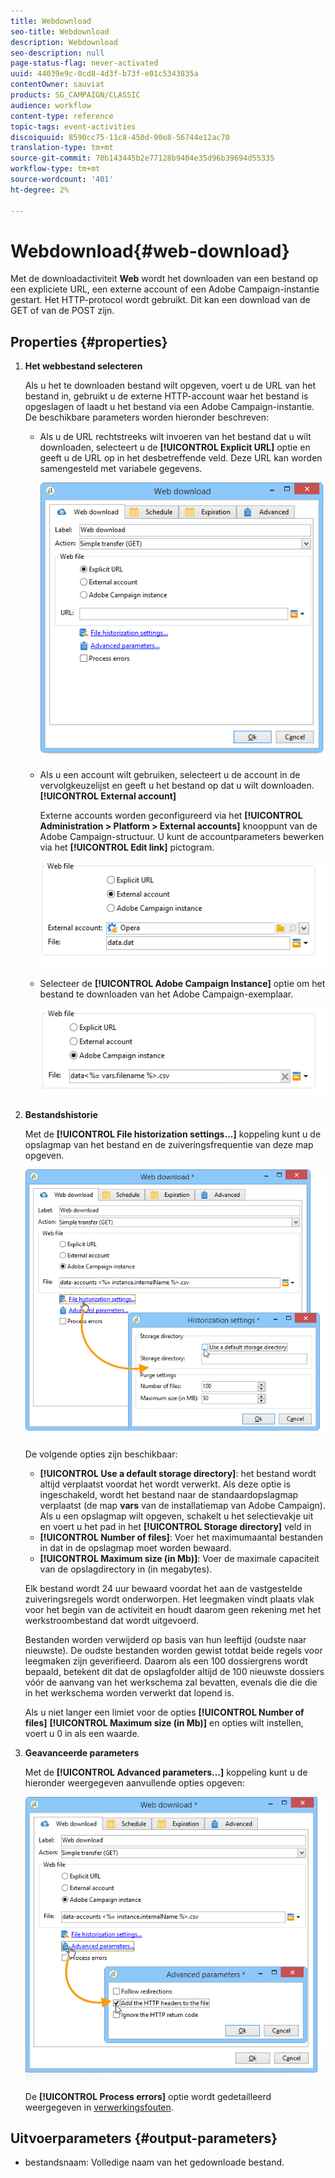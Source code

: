 ```yaml
---
title: Webdownload
seo-title: Webdownload
description: Webdownload
seo-description: null
page-status-flag: never-activated
uuid: 44039e9c-0cd8-4d3f-b73f-e01c5343835a
contentOwner: sauviat
products: SG_CAMPAIGN/CLASSIC
audience: workflow
content-type: reference
topic-tags: event-activities
discoiquuid: 8590cc75-11c8-450d-90e8-56744e12ac70
translation-type: tm+mt
source-git-commit: 70b143445b2e77128b9404e35d96b39694d55335
workflow-type: tm+mt
source-wordcount: '401'
ht-degree: 2%

---
```



# Webdownload{#web-download}

Met de downloadactiviteit **Web** wordt het downloaden van een bestand op een expliciete URL, een externe account of een Adobe Campaign-instantie gestart. Het HTTP-protocol wordt gebruikt. Dit kan een download van de GET of van de POST zijn.

## Properties {#properties}

1. **Het webbestand selecteren**

   Als u het te downloaden bestand wilt opgeven, voert u de URL van het bestand in, gebruikt u de externe HTTP-account waar het bestand is opgeslagen of laadt u het bestand via een Adobe Campaign-instantie. De beschikbare parameters worden hieronder beschreven:

   * Als u de URL rechtstreeks wilt invoeren van het bestand dat u wilt downloaden, selecteert u de **[!UICONTROL Explicit URL]** optie en geeft u de URL op in het desbetreffende veld. Deze URL kan worden samengesteld met variabele gegevens.

      ![](assets/download_web_edit.png)

   * Als u een account wilt gebruiken, selecteert u de account in de vervolgkeuzelijst en geeft u het bestand op dat u wilt downloaden. **[!UICONTROL External account]**

      Externe accounts worden geconfigureerd via het **[!UICONTROL Administration > Platform > External accounts]** knooppunt van de Adobe Campaign-structuur. U kunt de accountparameters bewerken via het **[!UICONTROL Edit link]** pictogram.

      ![](assets/download_web_edit_external.png)

   * Selecteer de **[!UICONTROL Adobe Campaign Instance]** optie om het bestand te downloaden van het Adobe Campaign-exemplaar.

      ![](assets/download_web_edit_instance.png)

1. **Bestandshistorie**

   Met de **[!UICONTROL File historization settings...]** koppeling kunt u de opslagmap van het bestand en de zuiveringsfrequentie van deze map opgeven.

   ![](assets/download_web_edit_hist.png)

   De volgende opties zijn beschikbaar:

   * **[!UICONTROL Use a default storage directory]**: het bestand wordt altijd verplaatst voordat het wordt verwerkt. Als deze optie is ingeschakeld, wordt het bestand naar de standaardopslagmap verplaatst (de map **vars** van de installatiemap van Adobe Campaign). Als u een opslagmap wilt opgeven, schakelt u het selectievakje uit en voert u het pad in het **[!UICONTROL Storage directory]** veld in
   * **[!UICONTROL Number of files]**: Voer het maximumaantal bestanden in dat in de opslagmap moet worden bewaard.
   * **[!UICONTROL Maximum size (in Mb)]**: Voer de maximale capaciteit van de opslagdirectory in (in megabytes).

   Elk bestand wordt 24 uur bewaard voordat het aan de vastgestelde zuiveringsregels wordt onderworpen. Het leegmaken vindt plaats vlak voor het begin van de activiteit en houdt daarom geen rekening met het werkstroombestand dat wordt uitgevoerd.

   Bestanden worden verwijderd op basis van hun leeftijd (oudste naar nieuwste). De oudste bestanden worden gewist totdat beide regels voor leegmaken zijn geverifieerd. Daarom als een 100 dossiergrens wordt bepaald, betekent dit dat de opslagfolder altijd de 100 nieuwste dossiers vóór de aanvang van het werkschema zal bevatten, evenals die die die in het werkschema worden verwerkt dat lopend is.

   Als u niet langer een limiet voor de opties **[!UICONTROL Number of files]** **[!UICONTROL Maximum size (in Mb)]** en opties wilt instellen, voert u 0 in als een waarde.

1. **Geavanceerde parameters**

   Met de **[!UICONTROL Advanced parameters...]** koppeling kunt u de hieronder weergegeven aanvullende opties opgeven:

   ![](assets/download_web_edit_advanced.png)

   De **[!UICONTROL Process errors]** optie wordt gedetailleerd weergegeven in [verwerkingsfouten](../../workflow/using/monitoring-workflow-execution.md#processing-errors).

## Uitvoerparameters {#output-parameters}

* bestandsnaam: Volledige naam van het gedownloade bestand.
